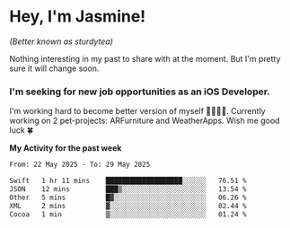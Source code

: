 # Hey, I'm Jasmine!
_(Better known as sturdytea)_

Nothing interesting in my past to share with at the moment. 
But I'm pretty sure it will change soon.

### I'm seeking for new job opportunities as an iOS Developer. 

I'm working hard to become better version of myself 🙇‍♀🏋️‍♀️. 
Currently working on 2 pet-projects: ARFurniture and WeatherApps. 
Wish me good luck 🍀

**My Activity for the past week**

<!--START_SECTION:waka-->

```txt
From: 22 May 2025 - To: 29 May 2025

Swift   1 hr 11 mins    ███████████████████░░░░░░   76.51 %
JSON    12 mins         ███▒░░░░░░░░░░░░░░░░░░░░░   13.54 %
Other   5 mins          █▓░░░░░░░░░░░░░░░░░░░░░░░   06.26 %
XML     2 mins          ▓░░░░░░░░░░░░░░░░░░░░░░░░   02.44 %
Cocoa   1 min           ▒░░░░░░░░░░░░░░░░░░░░░░░░   01.24 %
```

<!--END_SECTION:waka-->
